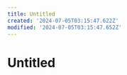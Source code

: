 ```yaml
---
title: Untitled
created: '2024-07-05T03:15:47.622Z'
modified: '2024-07-05T03:15:47.652Z'
---
```


# Untitled
